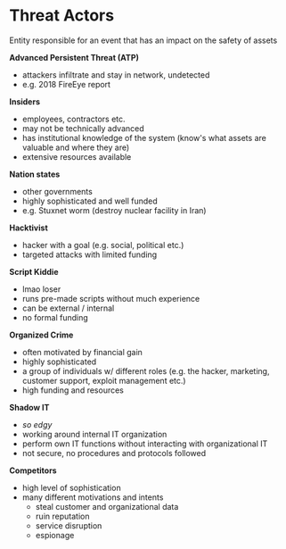 # Threat Actors

Entity responsible for an event that has an impact on the safety of assets

**Advanced Persistent Threat (ATP)**
- attackers infiltrate and stay in network, undetected
- e.g. 2018 FireEye report

**Insiders**
- employees, contractors etc.
- may not be technically advanced
- has institutional knowledge of the system (know's what assets are valuable and where they are)
- extensive resources available

**Nation states**
- other governments
- highly sophisticated and well funded 
- e.g. Stuxnet worm (destroy nuclear facility in Iran)

**Hacktivist**
- hacker with a goal (e.g. social, political etc.)
- targeted attacks with limited funding

**Script Kiddie**
- lmao loser
- runs pre-made scripts without much experience
- can be external / internal
- no formal funding

**Organized Crime**
- often motivated by financial gain
- highly sophisticated
- a group of individuals w/ different roles (e.g. the hacker, marketing,  customer support, exploit management etc.)
- high funding and resources

**Shadow IT**
- *so edgy*
- working around internal IT organization
- perform own IT functions without interacting with organizational IT
- not secure, no procedures and protocols followed

**Competitors**
- high level of sophistication
- many different motivations and intents 
    - steal customer and organizational data
    - ruin reputation
    - service disruption
    - espionage